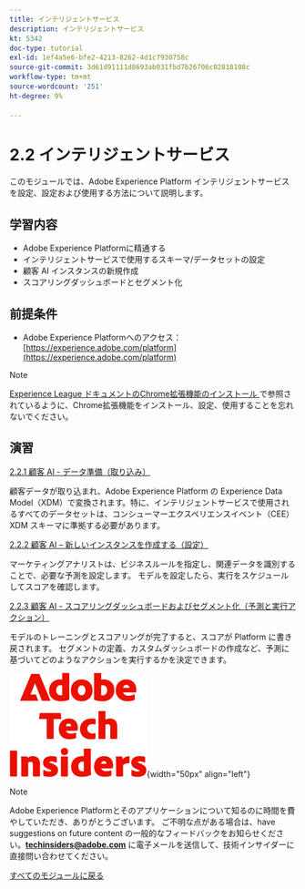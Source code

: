 ```yaml
---
title: インテリジェントサービス
description: インテリジェントサービス
kt: 5342
doc-type: tutorial
exl-id: 1ef4a5e6-bfe2-4213-8262-4d1c7930758c
source-git-commit: 3d61d91111d8693ab031fbd7b26706c02818108c
workflow-type: tm+mt
source-wordcount: '251'
ht-degree: 9%

---
```


# 2.2 インテリジェントサービス

このモジュールでは、Adobe Experience Platform インテリジェントサービスを設定、設定および使用する方法について説明します。

## 学習内容

- Adobe Experience Platformに精通する
- インテリジェントサービスで使用するスキーマ/データセットの設定
- 顧客 AI インスタンスの新規作成
- スコアリングダッシュボードとセグメント化

## 前提条件

- Adobe Experience Platformへのアクセス：[https://experience.adobe.com/platform](https://experience.adobe.com/platform)

>[!NOTE]
>
>[Experience League ドキュメントのChrome拡張機能のインストール ](../../../getting-started/gettingstarted/ex1.md) で参照されているように、Chrome拡張機能をインストール、設定、使用することを忘れないでください。

## 演習

[2.2.1 顧客 AI - データ準備（取り込み）](./ex1.md)

顧客データが取り込まれ、Adobe Experience Platform の Experience Data Model（XDM）で変換されます。特に、インテリジェントサービスで使用されるすべてのデータセットは、コンシューマーエクスペリエンスイベント（CEE） XDM スキーマに準拠する必要があります。

[2.2.2 顧客 AI – 新しいインスタンスを作成する（設定）](./ex2.md)

マーケティングアナリストは、ビジネスルールを指定し、関連データを識別することで、必要な予測を設定します。 モデルを設定したら、実行をスケジュールしてスコアを確認します。

[2.2.3 顧客 AI - スコアリングダッシュボードおよびセグメント化（予測と実行アクション）](./ex3.md)

モデルのトレーニングとスコアリングが完了すると、スコアが Platform に書き戻されます。 セグメントの定義、カスタムダッシュボードの作成など、予測に基づいてどのようなアクションを実行するかを決定できます。

![ 技術インサイダー ](./../../../../assets/images/techinsiders.png){width="50px" align="left"}

>[!NOTE]
>
>Adobe Experience Platformとそのアプリケーションについて知るのに時間を費やしていただき、ありがとうございます。 ご不明な点がある場合は、have suggestions on future content の一般的なフィードバックをお知らせください。**techinsiders@adobe.com** に電子メールを送信して、技術インサイダーに直接問い合わせてください。

[すべてのモジュールに戻る](./../../../../overview.md)

